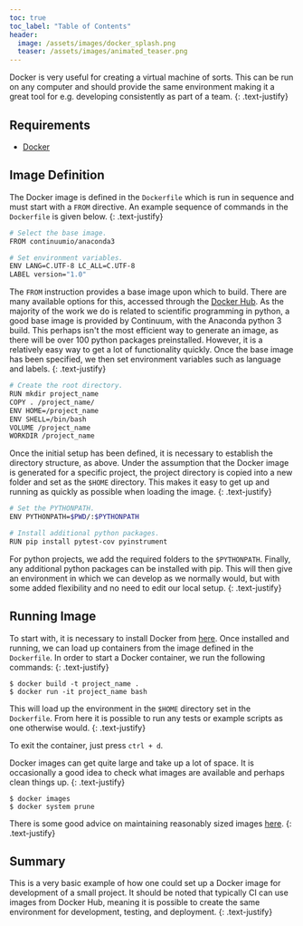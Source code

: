 ```yaml
---
toc: true
toc_label: "Table of Contents"
header:
  image: /assets/images/docker_splash.png
  teaser: /assets/images/animated_teaser.png
---
```

Docker is very useful for creating a virtual machine of sorts. This can be run
on any computer and should provide the same environment making it a great tool
for e.g. developing consistently as part of a team.
{: .text-justify}

## Requirements

-   [Docker](https://www.docker.com)


## Image Definition

The Docker image is defined in the `Dockerfile` which is run in sequence and
must start with a `FROM` directive. An example sequence of commands in the
`Dockerfile` is given below.
{: .text-justify}

  ```bash
  # Select the base image.
  FROM continuumio/anaconda3

  # Set environment variables.
  ENV LANG=C.UTF-8 LC_ALL=C.UTF-8
  LABEL version="1.0"
  ```

The `FROM` instruction provides a base image upon which to build. There are
many available options for this, accessed through the
[Docker Hub](https://hub.docker.com). As the majority of the work we do is
related to scientific programming in python, a good base image is provided by
Continuum, with the Anaconda python 3 build. This perhaps isn't the most
efficient way to generate an image, as there will be over 100 python packages
preinstalled. However, it is a relatively easy way to get a lot of
functionality quickly. Once the base image has been specified, we then set
environment variables such as language and labels.
{: .text-justify}

  ```bash
  # Create the root directory.
  RUN mkdir project_name
  COPY . /project_name/
  ENV HOME=/project_name
  ENV SHELL=/bin/bash
  VOLUME /project_name
  WORKDIR /project_name
  ```

Once the initial setup has been defined, it is necessary to establish the
directory structure, as above. Under the assumption that the Docker image is
generated for a specific project, the project directory is copied into a new
folder and set as the `$HOME` directory. This makes it easy to get up and
running as quickly as possible when loading the image.
{: .text-justify}

  ```bash
  # Set the PYTHONPATH.
  ENV PYTHONPATH=$PWD/:$PYTHONPATH

  # Install additional python packages.
  RUN pip install pytest-cov pyinstrument
  ```

For python projects, we add the required folders to the `$PYTHONPATH`. Finally,
any additional python packages can be installed with pip. This will then give
an environment in which we can develop as we normally would, but with some
added flexibility and no need to edit our local setup.
{: .text-justify}


## Running Image

To start with, it is necessary to install Docker from
[here](https://www.docker.com). Once installed and running, we can load up
containers from the image defined in the `Dockerfile`. In order to start a
Docker container, we run the following commands:
{: .text-justify}

  ```shell
  $ docker build -t project_name .
  $ docker run -it project_name bash
  ```

This will load up the environment in the `$HOME` directory set in the
`Dockerfile`. From here it is possible to run any tests or example scripts as
one otherwise would.
{: .text-justify}

To exit the container, just press `ctrl + d`.

Docker images can get quite large and take up a lot of space. It is
occasionally a good idea to check what images are available and perhaps clean
things up.
{: .text-justify}

  ```shell
  $ docker images
  $ docker system prune
  ```

  There is some good advice on maintaining reasonably sized images
  [here](https://blog.codacy.com/five-ways-to-slim-your-docker-images-5f4bd68d29f1).
  {: .text-justify}


## Summary

This is a very basic example of how one could set up a Docker image for
development of a small project. It should be noted that typically CI can
use images from Docker Hub, meaning it is possible to create the same
environment for development, testing, and deployment.
{: .text-justify}
